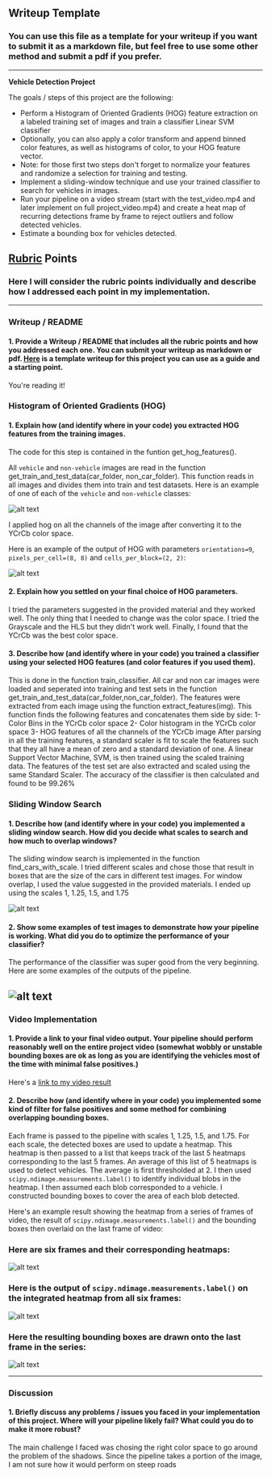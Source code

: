 ## Writeup Template
### You can use this file as a template for your writeup if you want to submit it as a markdown file, but feel free to use some other method and submit a pdf if you prefer.

---

**Vehicle Detection Project**

The goals / steps of this project are the following:

* Perform a Histogram of Oriented Gradients (HOG) feature extraction on a labeled training set of images and train a classifier Linear SVM classifier
* Optionally, you can also apply a color transform and append binned color features, as well as histograms of color, to your HOG feature vector. 
* Note: for those first two steps don't forget to normalize your features and randomize a selection for training and testing.
* Implement a sliding-window technique and use your trained classifier to search for vehicles in images.
* Run your pipeline on a video stream (start with the test_video.mp4 and later implement on full project_video.mp4) and create a heat map of recurring detections frame by frame to reject outliers and follow detected vehicles.
* Estimate a bounding box for vehicles detected.

[//]: # (Image References)
[image1]: ./output_images/car_not_car.png
[image2]: ./output_images/HOG_example.png
[image3]: ./output_images/sliding_windows.png
[image4]: ./output_images/sliding_window.png
[image5]: ./output_images/bboxes_and_heat.png
[image6]: ./output_images/labels_map.png
[image7]: ./output_images/output_bboxes.png
[video1]: ./project_video.mp4

## [Rubric](https://review.udacity.com/#!/rubrics/513/view) Points
### Here I will consider the rubric points individually and describe how I addressed each point in my implementation.  

---
### Writeup / README

#### 1. Provide a Writeup / README that includes all the rubric points and how you addressed each one.  You can submit your writeup as markdown or pdf.  [Here](https://github.com/udacity/CarND-Vehicle-Detection/blob/master/writeup_template.md) is a template writeup for this project you can use as a guide and a starting point.  

You're reading it!

### Histogram of Oriented Gradients (HOG)

#### 1. Explain how (and identify where in your code) you extracted HOG features from the training images.

The code for this step is contained in the funtion get_hog_features().  

All `vehicle` and `non-vehicle` images are read in the function get_train_and_test_data(car_folder, non_car_folder). This function reads in all images and divides them into train and test datasets.  Here is an example of one of each of the `vehicle` and `non-vehicle` classes:

![alt text][image1]

I applied hog on all the channels of the image after converting it to the YCrCb color space.

Here is an example of the output of HOG with parameters `orientations=9`, `pixels_per_cell=(8, 8)` and `cells_per_block=(2, 2)`:


![alt text][image2]

#### 2. Explain how you settled on your final choice of HOG parameters.

I tried the parameters suggested in the provided material and they worked well. The only thing that I needed to change was the color space. I tried the Grayscale and the HLS but they didn't work well. Finally, I found that the YCrCb was the best color space.

#### 3. Describe how (and identify where in your code) you trained a classifier using your selected HOG features (and color features if you used them).

This is done in the function train_classifier. All car and non car images were loaded and seperated into training and test sets in the function get_train_and_test_data(car_folder,non_car_folder). The features were extracted from each image using the function extract_features(img). This function finds the following features and concatenates them side by side:
1- Color Bins in the YCrCb color space
2- Color histogram in the YCrCb color space
3- HOG features of all the channels of the YCrCb image
After parsing in all the training features, a standard scaler is fit to scale the features such that they all have a mean of zero and a standard deviation of one.
A linear Support Vector Machine, SVM, is then trained using the scaled training data. The features of the test set are also extracted and scaled using the same Standard Scaler. The accuracy of the classifier is then calculated and found to be 99.26%

### Sliding Window Search

#### 1. Describe how (and identify where in your code) you implemented a sliding window search.  How did you decide what scales to search and how much to overlap windows?

The sliding window search is implemented in the function find_cars_with_scale. I tried different scales and chose those that result in boxes that are the size of the cars in different test images. For window overlap, I used the value suggested in the provided materials.
I ended up using the scales 1, 1.25, 1.5, and 1.75

![alt text][image3]

#### 2. Show some examples of test images to demonstrate how your pipeline is working.  What did you do to optimize the performance of your classifier?

The performance of the classifier was super good from the very beginning. Here are some examples of the outputs of the pipeline.

![alt text][image4]
---

### Video Implementation

#### 1. Provide a link to your final video output.  Your pipeline should perform reasonably well on the entire project video (somewhat wobbly or unstable bounding boxes are ok as long as you are identifying the vehicles most of the time with minimal false positives.)
Here's a [link to my video result](./output_project_video.mp4)


#### 2. Describe how (and identify where in your code) you implemented some kind of filter for false positives and some method for combining overlapping bounding boxes.
Each frame is passed to the pipeline with scales 1, 1.25, 1.5, and 1.75. For each scale, the detected boxes are used to update a heatmap. This heatmap is then passed to a list that keeps track of the last 5 heatmaps corresponding to the last 5 frames. An average of this list of 5 heatmaps is used to detect vehicles. The average is first thresholded at 2. I then used `scipy.ndimage.measurements.label()` to identify individual blobs in the heatmap.  I then assumed each blob corresponded to a vehicle.  I constructed bounding boxes to cover the area of each blob detected.  

Here's an example result showing the heatmap from a series of frames of video, the result of `scipy.ndimage.measurements.label()` and the bounding boxes then overlaid on the last frame of video:

### Here are six frames and their corresponding heatmaps:

![alt text][image5]

### Here is the output of `scipy.ndimage.measurements.label()` on the integrated heatmap from all six frames:
![alt text][image6]

### Here the resulting bounding boxes are drawn onto the last frame in the series:
![alt text][image7]



---

### Discussion

#### 1. Briefly discuss any problems / issues you faced in your implementation of this project.  Where will your pipeline likely fail?  What could you do to make it more robust?

The main challenge I faced was chosing the right color space to go around the problem of the shadows. Since the pipeline takes a portion of the image, I am not sure how it would perform on steep roads  

